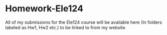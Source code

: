 # Homework-Ele124
All of my submissions for the Ele124 course will be available here (In folders labeled as Hw1, Hw2 etc.) to be linked to from my website.
